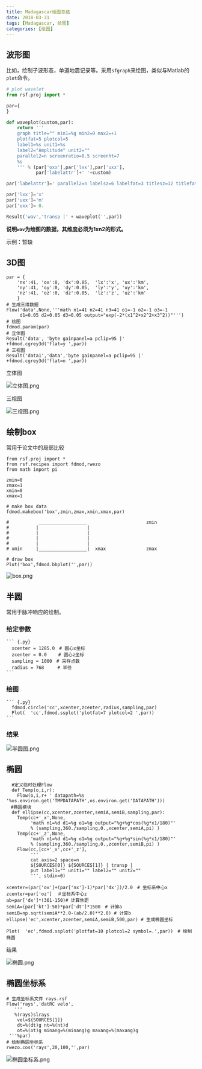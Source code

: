 ```yaml
---
title: Madagascar绘图总结
date: 2018-03-31
tags: [Madagascar, 绘图]
categories: [绘图]
---
```


## 波形图

比如，绘制子波形态，单道地震记录等。采用`sfgraph`来绘图，类似与Matlab的`plot`命令。
```python
# plot wavelet
from rsf.proj import *

par={
}

def waveplot(custom,par):
    return '''
    graph title="" min1=%g min2=0 max2=+1
    plotfat=5 plotcol=5
    label1=%s unit1=%s
    label2="Amplitude" unit2=""
    parallel2=n screenratio=0.5 screenht=7
    %s
    ''' % (par['oxx'],par['lxx'],par['uxx'],
           par['labelattr']+' '+custom)

par['labelattr']=' parallel2=n labelsz=6 labelfat=3 titlesz=12 titlefat=3 '

par['lxx']='x'
par['uxx']='m'
par['oxx']= 0.

Result('wav','transp |' + waveplot('',par))

```
**说明`wav`为绘图的数据，其维度必须为1xn2的形式。**

<!-- more -->

示例：暂缺

## 3D图
```
par = {
    'nx':41, 'ox':0, 'dx':0.05,  'lx':'x', 'ux':'km',
    'ny':41, 'oy':0, 'dy':0.05,  'ly':'y', 'uy':'km',
    'nz':41, 'oz':0, 'dz':0.05,  'lz':'z', 'uz':'km'
    }
# 生成三维数据
Flow('data',None,'''math n1=41 n2=41 n3=41 o1=-1 o2=-1 o3=-1
     d1=0.05 d2=0.05 d3=0.05 output="exp(-2*(x1^2+x2^2+x3^2))"''')
# 绘图
fdmod.param(par)
# 立体图
Result('data', 'byte gainpanel=a pclip=95 |'
+fdmod.cgrey3d('flat=y ',par))
# 三视图
Result('data1','data','byte gainpanel=a pclip=95 |'
+fdmod.cgrey3d('flat=n ',par))
```

立体图

![立体图.png](https://i.postimg.cc/3xPJXs3x/cube.png)

三视图

![三视图.png](https://i.postimg.cc/kgVgtJ3H/flat.png)


## 绘制box

常用于论文中的局部比较


```
from rsf.proj import *
from rsf.recipes import fdmod,rwezo
from math import pi

zmin=0
zmax=1
xmin=0
xmax=1

# make box data
fdmod.makebox('box',zmin,zmax,xmin,xmax,par)

#           __________________                      zmin
#          |                  |
#          |                  |
#          |                  |
#          |                  |
# xmin     |__________________|  xmax               zmax

# draw box
Plot('box',fdmod.bbplot('',par))

```


![box.png](https://i.postimg.cc/D0Bw1mw9/box.png)



## 半圆

常用于脉冲响应的绘制。

###  给定参数

    ``` {.py}
      xcenter = 1285.0　# 圆心x坐标
      zcenter = 0.0　　 # 圆心z坐标　
      sampling = 1000　# 采样点数
      radius = 768　　　# 半径
    ```
### 绘图

    ``` {.py}
      fdmod.circle('cc',xcenter,zcenter,radius,sampling,par)
      Plot(  'cc',fdmod.ssplot('plotfat=7 plotcol=2 ',par))
    ```

### 结果

![半圆图.png](https://i.postimg.cc/RCRFkpLg/circle.png)

## 椭圆

``` {.py}
  #定义临时处理Flow
  def Temp(o,i,r):
    Flow(o,i,r+ ' datapath=%s '%os.environ.get('TMPDATAPATH',os.environ.get('DATAPATH')))
　#椭圆模块
  def ellipse(cc,xcenter,zcenter,semiA,semiB,sampling,par):
    Temp(cc+'_x',None,
         'math n1=%d d1=%g o1=%g output="%g+%g*cos(%g*x1/180)"'
         % (sampling,360./sampling,0.,xcenter,semiA,pi) )
    Temp(cc+'_z',None,
         'math n1=%d d1=%g o1=%g output="%g+%g*sin(%g*x1/180)"'
         % (sampling,360./sampling,0.,zcenter,semiB,pi) )
    Flow(cc,[cc+'_x',cc+'_z'],
         '''
         cat axis=2 space=n
         ${SOURCES[0]} ${SOURCES[1]} | transp |
         put label1="" unit1="" label2="" unit2=""
         ''', stdin=0)

xcenter=(par['ox']+(par['nx']-1)*par['dx'])/2.0　# 坐标系中心x
zcenter=par['oz']  ＃坐标系中心z
ab=par['dx']*(361-150)# 计算焦距
semiA=(par['kt']-50)*par['dt']*1500　# 计算a
semiB=np.sqrt(semiA**2.0-(ab/2.0)**2.0) # 计算b
ellipse('ec',xcenter,zcenter,semiA,semiB,500,par) # 生成椭圆坐标

Plot(  'ec',fdmod.ssplot('plotfat=10 plotcol=2 symbol=.',par))　# 绘制椭圆
```

结果

![椭圆.png](https://i.postimg.cc/NfjMB8NB/ellipse.png)




## 椭圆坐标系

```
# 生成坐标系文件 rays.rsf
Flow('rays','datRC velo',
   '''
   %(rays)slrays
	vel=${SOURCES[1]}
	dt=%(dt)g nt=%(nt)d
	ot=%(ot)g minang=%(minang)g maxang=%(maxang)g
 '''%par)
# 绘制椭圆坐标系
rwezo.cos('rays',20,100,'',par)
```


![椭圆坐标系.png](https://i.postimg.cc/kXY54VZ8/rays.png)


